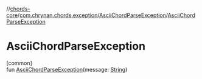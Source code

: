 //[chords-core](../../../index.md)/[com.chrynan.chords.exception](../index.md)/[AsciiChordParseException](index.md)/[AsciiChordParseException](-ascii-chord-parse-exception.md)

# AsciiChordParseException

[common]\
fun [AsciiChordParseException](-ascii-chord-parse-exception.md)(message: [String](https://kotlinlang.org/api/latest/jvm/stdlib/kotlin/-string/index.html))
